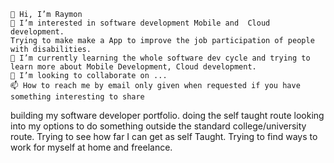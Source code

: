 

    👋 Hi, I’m Raymon
    👀 I’m interested in software development Mobile and  Cloud development. 
    Trying to make make a App to improve the job participation of people with disabilities.
    🌱 I’m currently learning the whole software dev cycle and trying to learn more about Mobile Development, Cloud development.
    💞️ I’m looking to collaborate on ...
    📫 How to reach me by email only given when requested if you have something interesting to share

building my software developer portfolio. doing the self taught route looking into my options to do something outside the standard college/university route. Trying to see how far I can get as self Taught.
Trying to find ways to work for myself at home and freelance. 


<!---
Zerophreak/Zerophreak is a ✨ special ✨ repository because its `README.md` (this file) appears on your GitHub profile.
You can click the Preview link to take a look at your changes.
--->
